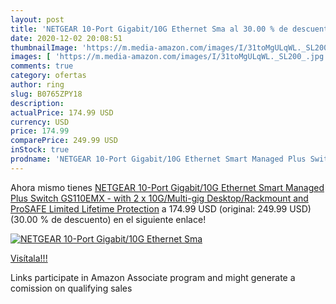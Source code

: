 ```yaml
---
layout: post
title: 'NETGEAR 10-Port Gigabit/10G Ethernet Sma al 30.00 % de descuento'
date: 2020-12-02 20:08:51
thumbnailImage: 'https://m.media-amazon.com/images/I/31toMgULqWL._SL200_.jpg'
images: [ 'https://m.media-amazon.com/images/I/31toMgULqWL._SL200_.jpg' ]
comments: true
category: ofertas
author: ring
slug: B0765ZPY18
description:
actualPrice: 174.99 USD
currency: USD
price: 174.99
comparePrice: 249.99 USD
inStock: true
prodname: 'NETGEAR 10-Port Gigabit/10G Ethernet Smart Managed Plus Switch  GS110EMX  - with 2 x 10G/Multi-gig  Desktop/Rackmount  and ProSAFE Limited Lifetime Protection'
---
```


Ahora mismo tienes [NETGEAR 10-Port Gigabit/10G Ethernet Smart Managed Plus Switch  GS110EMX  - with 2 x 10G/Multi-gig  Desktop/Rackmount  and ProSAFE Limited Lifetime Protection](https://www.amazon.com/dp/B0765ZPY18/?tag=tolees-20) a 174.99 USD (original: 249.99 USD) (30.00 %  de descuento) en el siguiente enlace!

[![NETGEAR 10-Port Gigabit/10G Ethernet Sma](https://m.media-amazon.com/images/I/31toMgULqWL._SL200_.jpg)](https://www.amazon.com/dp/B0765ZPY18/?tag=tolees-20)

[Visítala!!!](https://www.amazon.com/dp/B0765ZPY18/?tag=tolees-20)

Links participate in Amazon Associate program and might generate a comission on qualifying sales
